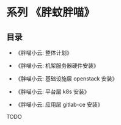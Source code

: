 # 系列 《胖蚊胖喵》


## 目录

+ 《胖喵小云: 整体计划》

+ 《胖喵小云: 机架服务器硬件安装》

+ 《胖喵小云: 基础设施层 openstack 安装》

+ 《胖喵小云: 平台层 k8s 安装》

+ 《胖喵小云: 应用层 gitlab-ce 安装》


TODO
